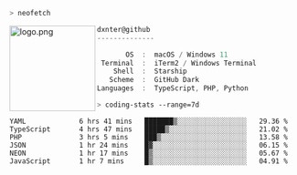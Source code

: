 ```zsh
> neofetch
```

<img align="left" src="https://user-images.githubusercontent.com/17434202/213643827-2660ae3a-d75f-4961-a865-9847c10b767f.png" alt="logo.png" width="150"/>

```csharp
dxnter@github
--------------

       OS  :  macOS / Windows 11
 Terminal  :  iTerm2 / Windows Terminal
    Shell  :  Starship
   Scheme  :  GitHub Dark
Languages  :  TypeScript, PHP, Python
```

```zsh
> coding-stats --range=7d
```

<!--START_SECTION:waka-->

```text
YAML             6 hrs 41 mins   ███████▒░░░░░░░░░░░░░░░░░   29.36 %
TypeScript       4 hrs 47 mins   █████▒░░░░░░░░░░░░░░░░░░░   21.02 %
PHP              3 hrs 5 mins    ███▒░░░░░░░░░░░░░░░░░░░░░   13.58 %
JSON             1 hr 24 mins    █▓░░░░░░░░░░░░░░░░░░░░░░░   06.15 %
NEON             1 hr 17 mins    █▒░░░░░░░░░░░░░░░░░░░░░░░   05.67 %
JavaScript       1 hr 7 mins     █▒░░░░░░░░░░░░░░░░░░░░░░░   04.91 %
```

<!--END_SECTION:waka-->
